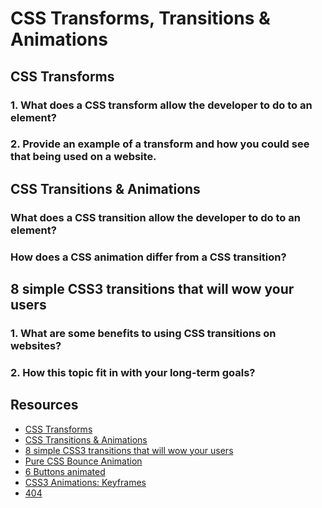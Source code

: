 # CSS Transforms, Transitions & Animations

## CSS Transforms

### 1. What does a CSS transform allow the developer to do to an element?

### 2. Provide an example of a transform and how you could see that being used on a website.

## CSS Transitions & Animations

### What does a CSS transition allow the developer to do to an element?

### How does a CSS animation differ from a CSS transition?

## 8 simple CSS3 transitions that will wow your users

### 1. What are some benefits to using CSS transitions on websites?

### 2. How this topic fit in with your long-term goals?

## Resources
- [CSS Transforms](https://learn.shayhowe.com/advanced-html-css/css-transforms/)<br>
- [CSS Transitions & Animations](https://learn.shayhowe.com/advanced-html-css/transitions-animations/)<br>
- [8 simple CSS3 transitions that will wow your users](https://www.webdesignerdepot.com/2014/05/8-simple-css3-transitions-that-will-wow-your-users)<br>
- [Pure CSS Bounce Animation](https://codepen.io/dp_lewis/pen/QWMxRR)<br>
- [6 Buttons animated](https://codepen.io/retyui/pen/ByoaXV)<br>
- [CSS3 Animations: Keyframes](https://codepen.io/akshaychauhan/pen/dyBqVo)<br>
- [404](https://codepen.io/kieranfivestars/pen/MYdQxX)<br>
